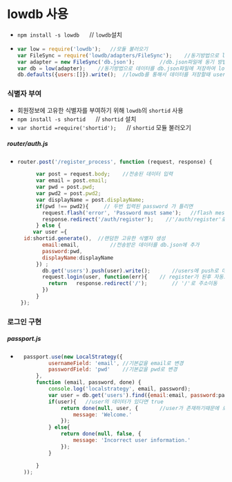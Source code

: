 # lowdb 사용
- ```npm install -s lowdb```	&nbsp;&nbsp;&nbsp;&nbsp;&nbsp;//&nbsp;```lowdb```설치
- ```javascript
  var low = require('lowdb');	//모듈 불러오기
  var FileSync = require('lowdb/adapters/FileSync');	//동기방법으로 lowdb의 데이터를 파일에 저장
  var adapter = new FileSync('db.json');		//db.json파일에 동기 방법으로 데이터를 저장
  var db = low(adapter);	//동기방법으로 데이터를 db.json파일에 저장하여 lowdb를 제어 
  db.defaults({users:[]}).write();	//lowdb를 통해서 데이터를 저장할때 users에 저장(초기화) write =lowdb동작
  ```

### 식별자 부여
- 회원정보에 고유한 식별자를 부여하기 위해 ```lowdb```의 ```shortid``` 사용
- ```npm install -s shortid```	&nbsp;&nbsp;&nbsp;&nbsp;&nbsp;//&nbsp;```shortid``` 설치
- ```var shortid =require('shortid');```	&nbsp;&nbsp;&nbsp;&nbsp;&nbsp;//&nbsp;```shortid``` 모듈 불러오기
##### router/auth.js
- ```javascript
  router.post('/register_process', function (request, response) {

        var post = request.body;	//전송된 데이터 입력
        var email = post.email;
        var pwd = post.pwd;
        var pwd2 = post.pwd2;
        var displayName = post.displayName;
        if(pwd !== pwd2){	  // 두번 입력된 password 가 틀리면
          request.flash('error', 'Password must same');	  //flash message 출력
          response.redirect('/auth/register');	  //'/auth/register'로 주소이동
        } else {
       var user ={
    id:shortid.generate(),	//랜덤한 고유한 식별자 생성    
          email:email,			//전송받은 데이터를 db.json에 추가
          password:pwd,
          displayName:displayName
        }) ;
          db.get('users').push(user).write();		//users에 push로 데이터추가
          request.login(user, function(err){  	// register가 된후 자동으로 login
            return   response.redirect('/');		// '/'로 주소이동
          })
        }
   });
   ```
### 로그인 구현
##### passport.js
- ```javascript
    passport.use(new LocalStrategy({
            usernameField: 'email',	//기본값을 email로 변경
            passwordField: 'pwd'	//기본값을 pwd로 변경
        },
        function (email, password, done) {
            console.log('localstrategy', email, password);
            var user = db.get('users').find({email:email, password:password}).value(); //users의 email이 전송받은 email데이터,password가 전송받은 password와 일치하는 데이터가존재하면 데이터 저장
            if(user){ 	//user의 데이터가 있다면 true
                return done(null, user, {		//user가 존재하기때문에 로그인 성공
                    message: 'Welcome.'
                });
            } else{
                return done(null, false, {
                    message: 'Incorrect user information.'
                });
            }

        }
    ));
    ```
